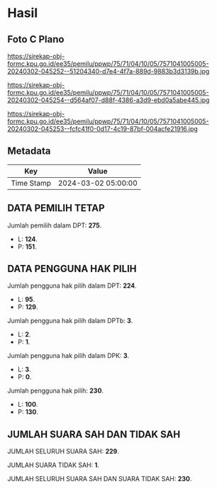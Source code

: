 # Hasil

## Foto C Plano

https://sirekap-obj-formc.kpu.go.id/ee35/pemilu/ppwp/75/71/04/10/05/7571041005005-20240302-045252--51204340-d7e4-4f7a-889d-9883b3d3139b.jpg

https://sirekap-obj-formc.kpu.go.id/ee35/pemilu/ppwp/75/71/04/10/05/7571041005005-20240302-045254--d564af07-d88f-4386-a3d9-ebd0a5abe445.jpg

https://sirekap-obj-formc.kpu.go.id/ee35/pemilu/ppwp/75/71/04/10/05/7571041005005-20240302-045253--fcfc41f0-0d17-4c19-87bf-004acfe21916.jpg


## Metadata

| Key        | Value               |
| ---------- | ------------------- |
| Time Stamp | 2024-03-02 05:00:00 |


## DATA PEMILIH TETAP

Jumlah pemilih dalam DPT: **275**.
 * L: **124**.
 * P: **151**.

## DATA PENGGUNA HAK PILIH

Jumlah pengguna hak pilih dalam DPT: **224**.
 * L: **95**.
 * P: **129**.

Jumlah pengguna hak pilih dalam DPTb: **3**.
 * L: **2**.
 * P: **1**.

Jumlah pengguna hak pilih dalam DPK: **3**.
 * L: **3**.
 * P: **0**.

Jumlah pengguna hak pilih: **230**.
 * L: **100**.
 * P: **130**.

## JUMLAH SUARA SAH DAN TIDAK SAH

JUMLAH SELURUH SUARA SAH: **229**.

JUMLAH SUARA TIDAK SAH: **1**.

JUMLAH SELURUH SUARA SAH DAN SUARA TIDAK SAH: **230**.


